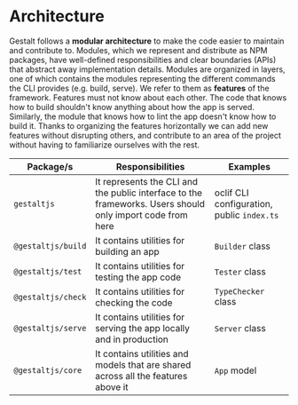 # Architecture

Gestalt follows a **modular architecture** to make the code easier to maintain and contribute to.
Modules,
which we represent and distribute as NPM packages,
have well-defined responsibilities and clear boundaries (APIs) that abstract away implementation details.
Modules are organized in layers,
one of which contains the modules representing the different commands the CLI provides (e.g. build, serve).
We refer to them as **features** of the framework.
Features must not know about each other.
The code that knows how to build shouldn't know anything about how the app is served.
Similarly, the module that knows how to lint the app doesn't know how to build it.
Thanks to organizing the features horizontally we can add new features without disrupting others,
and contribute to an area of the project without having to familiarize ourselves with the rest.

| Package/s | Responsibilities | Examples |
| --- | --- | ---- |
| `gestaltjs` | It represents the CLI and the public interface to the frameworks. Users should only import code from here | oclif CLI configuration, public `index.ts` |
| `@gestaltjs/build` | It contains utilities for building an app | `Builder` class |
| `@gestaltjs/test` | It contains utilities for testing the app code | `Tester` class |
| `@gestaltjs/check` | It contains utilities for checking the code | `TypeChecker` class |
| `@gestaltjs/serve` | It contains utilities for serving the app locally and in production | `Server` class |
| `@gestaltjs/core` | It contains utilities and models that are shared across all the features above it | `App` model |
